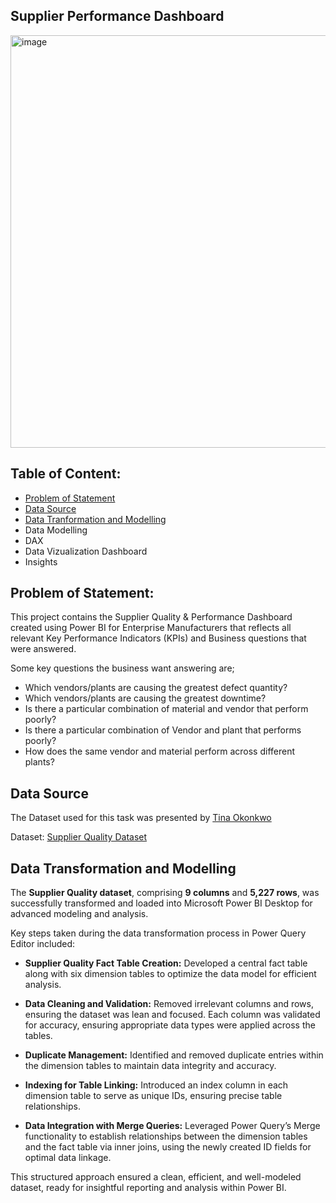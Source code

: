 Supplier Performance Dashboard
---

<img width="660" alt="image" src="https://github.com/user-attachments/assets/97ba2b6d-8b7f-4a9d-a14e-c6b04a2173c7">

**Table of Content:**
---
* [Problem of Statement](https://github.com/obdayo/Supplier-Performance-Dashboard/edit/main/README.md#problem-of-statement)
* [Data Source](https://github.com/obdayo/Supplier-Performance-Dashboard/edit/main/README.md#data-source)
* [Data Tranformation and Modelling](https://github.com/obdayo/Supplier-Performance-Dashboard/edit/main/README.md#data-transformation-and-modelling)
* Data Modelling
* DAX
* Data Vizualization Dashboard
* Insights

**Problem of Statement:**
---
This project contains the Supplier Quality & Performance Dashboard created using Power BI for Enterprise Manufacturers that reflects all relevant Key Performance Indicators (KPIs) and Business questions that were answered.

Some key questions the business want answering are;

* Which vendors/plants are causing the greatest defect quantity?
* Which vendors/plants are causing the greatest downtime?
* Is there a particular combination of material and vendor that perform poorly?
* Is there a particular combination of Vendor and plant that performs poorly?
* How does the same vendor and material perform across different plants?

**Data Source**
---
The Dataset used for this task was presented by [Tina Okonkwo](https://www.linkedin.com/in/augustina-okonkwo/)

Dataset: [Supplier Quality Dataset](https://github.com/obdayo/Supplier-Performance-Dashboard/blob/main/supplier%20data.xlsx)

**Data Transformation and Modelling**
---

The **Supplier Quality dataset**, comprising **9 columns** and **5,227 rows**, was successfully transformed and loaded into Microsoft Power BI Desktop for advanced modeling and analysis.

Key steps taken during the data transformation process in Power Query Editor included:

* **Supplier Quality Fact Table Creation:** Developed a central fact table along with six dimension tables to optimize the data model for efficient analysis.

* **Data Cleaning and Validation:** Removed irrelevant columns and rows, ensuring the dataset was lean and focused. Each column was validated for accuracy, ensuring appropriate data types were applied across the tables.

* **Duplicate Management:** Identified and removed duplicate entries within the dimension tables to maintain data integrity and accuracy.

* **Indexing for Table Linking:** Introduced an index column in each dimension table to serve as unique IDs, ensuring precise table relationships.

* **Data Integration with Merge Queries:** Leveraged Power Query’s Merge functionality to establish relationships between the dimension tables and the fact table via inner joins, using the newly created ID fields for optimal data linkage.

This structured approach ensured a clean, efficient, and well-modeled dataset, ready for insightful reporting and analysis within Power BI.





